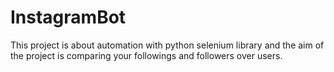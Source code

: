 # InstagramBot

This project is about automation with python selenium library and the aim of the project is comparing your followings and followers over users. 
